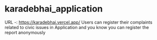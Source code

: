 # karadebhai_application
URL -: https://karadebhai.vercel.app/
Users can register their complaints related to civic issues in Application and you know you can register the report anonymously
